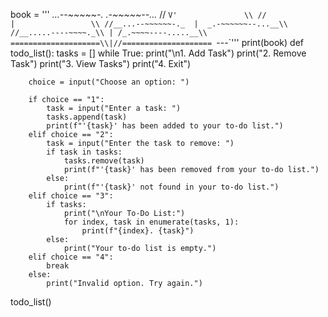 book = '''      __...--~~~~~-._   _.-~~~~~--...__
    //               `V'               \\
   //                 |                 \\
  //__...--~~~~~~-._  |  _.-~~~~~~--...__\\
 //__.....----~~~~._\\ | /_.~~~~----.....__\\
====================\\|//====================
                    `---`'''
print(book)
def todo_list():
    tasks = []
    while True:
        print("\n1. Add Task")
        print("2. Remove Task")
        print("3. View Tasks")
        print("4. Exit")

        choice = input("Choose an option: ")

        if choice == "1":
            task = input("Enter a task: ")
            tasks.append(task)
            print(f"'{task}' has been added to your to-do list.")
        elif choice == "2":
            task = input("Enter the task to remove: ")
            if task in tasks:
                tasks.remove(task)
                print(f"'{task}' has been removed from your to-do list.")
            else:
                print(f"'{task}' not found in your to-do list.")
        elif choice == "3":
            if tasks:
                print("\nYour To-Do List:")
                for index, task in enumerate(tasks, 1):
                    print(f"{index}. {task}")
            else:
                print("Your to-do list is empty.")
        elif choice == "4":
            break
        else:
            print("Invalid option. Try again.")

todo_list()
